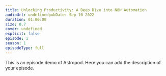 ```yaml
---
title: Unlocking Productivity: A Deep Dive into N8N Automation 
audioUrl: undefinedpubDate: Sep 10 2022
duration: 01:00:00
size: 0.7
cover: undefined
explicit: false
episode: 1
season: 1
episodeType: full
---
```

This is an episode demo of Astropod. Here you can add the description of your episode.